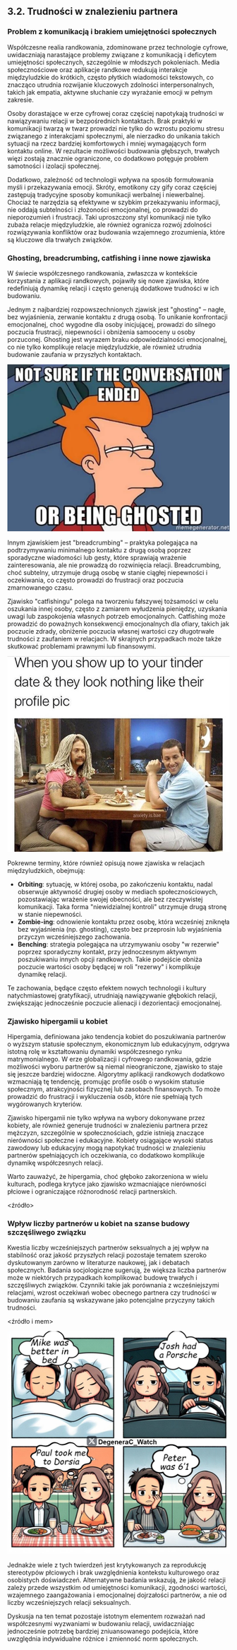 ## 3.2. Trudności w znalezieniu partnera
### Problem z komunikacją i brakiem umiejętności społecznych
Współczesne realia randkowania, zdominowane przez technologie cyfrowe, uwidaczniają narastające problemy związane z komunikacją i deficytem umiejętności społecznych, szczególnie w młodszych pokoleniach. Media społecznościowe oraz aplikacje randkowe redukują interakcje międzyludzkie do krótkich, często płytkich wiadomości tekstowych, co znacząco utrudnia rozwijanie kluczowych zdolności interpersonalnych, takich jak empatia, aktywne słuchanie czy wyrażanie emocji w pełnym zakresie.

Osoby dorastające w erze cyfrowej coraz częściej napotykają trudności w nawiązywaniu relacji w bezpośrednich kontaktach. Brak praktyki w komunikacji twarzą w twarz prowadzi nie tylko do wzrostu poziomu stresu związanego z interakcjami społecznymi, ale nierzadko do unikania takich sytuacji na rzecz bardziej komfortowych i mniej wymagających form kontaktu online. W rezultacie możliwości budowania głębszych, trwałych więzi zostają znacznie ograniczone, co dodatkowo potęguje problem samotności i izolacji społecznej.

Dodatkowo, zależność od technologii wpływa na sposób formułowania myśli i przekazywania emocji. Skróty, emotikony czy gify coraz częściej zastępują tradycyjne sposoby komunikacji werbalnej i niewerbalnej. Chociaż te narzędzia są efektywne w szybkim przekazywaniu informacji, nie oddają subtelności i złożoności emocjonalnej, co prowadzi do nieporozumień i frustracji. Taki uproszczony styl komunikacji nie tylko zubaża relacje międzyludzkie, ale również ogranicza rozwój zdolności rozwiązywania konfliktów oraz budowania wzajemnego zrozumienia, które są kluczowe dla trwałych związków.

### Ghosting, breadcrumbing, catfishing i inne nowe zjawiska
W świecie współczesnego randkowania, zwłaszcza w kontekście korzystania z aplikacji randkowych, pojawiły się nowe zjawiska, które redefiniują dynamikę relacji i często generują dodatkowe trudności w ich budowaniu.

Jednym z najbardziej rozpowszechnionych zjawisk jest "ghosting" – nagłe, bez wyjaśnienia, zerwanie kontaktu z drugą osobą. To unikanie konfrontacji emocjonalnej, choć wygodne dla osoby inicjującej, prowadzi do silnego poczucia frustracji, niepewności i obniżenia samooceny u osoby porzuconej. Ghosting jest wyrazem braku odpowiedzialności emocjonalnej, co nie tylko komplikuje relacje międzyludzkie, ale również utrudnia budowanie zaufania w przyszłych kontaktach.

![meme ghosting](./res/32-ghosting.webp)

Innym zjawiskiem jest "breadcrumbing" – praktyka polegająca na podtrzymywaniu minimalnego kontaktu z drugą osobą poprzez sporadyczne wiadomości lub gesty, które sprawiają wrażenie zainteresowania, ale nie prowadzą do rozwinięcia relacji. Breadcrumbing, choć subtelny, utrzymuje drugą osobę w stanie ciągłej niepewności i oczekiwania, co często prowadzi do frustracji oraz poczucia zmarnowanego czasu.

Zjawisko "catfishingu" polega na tworzeniu fałszywej tożsamości w celu oszukania innej osoby, często z zamiarem wyłudzenia pieniędzy, uzyskania uwagi lub zaspokojenia własnych potrzeb emocjonalnych. Catfishing może prowadzić do poważnych konsekwencji emocjonalnych dla ofiary, takich jak poczucie zdrady, obniżenie poczucia własnej wartości czy długotrwałe trudności z zaufaniem w relacjach. W skrajnych przypadkach może także skutkować problemami prawnymi lub finansowymi.

![meme catfishing](./res/32-catfishing.jpg)

Pokrewne terminy, które również opisują nowe zjawiska w relacjach międzyludzkich, obejmują:
* **Orbiting**: sytuację, w której osoba, po zakończeniu kontaktu, nadal obserwuje aktywność drugiej osoby w mediach społecznościowych, pozostawiając wrażenie swojej obecności, ale bez rzeczywistej komunikacji. Taka forma "niewidzialnej kontroli" utrzymuje drugą stronę w stanie niepewności.
* **Zombie-ing**: odnowienie kontaktu przez osobę, która wcześniej zniknęła bez wyjaśnienia (np. ghosting), często bez przeprosin lub wyjaśnienia przyczyn wcześniejszego zachowania.
* **Benching**: strategia polegająca na utrzymywaniu osoby "w rezerwie" poprzez sporadyczny kontakt, przy jednoczesnym aktywnym poszukiwaniu innych opcji randkowych. Takie podejście obniża poczucie wartości osoby będącej w roli "rezerwy" i komplikuje dynamikę relacji.

Te zachowania, będące często efektem nowych technologii i kultury natychmiastowej gratyfikacji, utrudniają nawiązywanie głębokich relacji, zwiększając jednocześnie poczucie alienacji i dezorientacji emocjonalnej.

### Zjawisko hipergamii u kobiet
Hipergamia, definiowana jako tendencja kobiet do poszukiwania partnerów o wyższym statusie społecznym, ekonomicznym lub edukacyjnym, odgrywa istotną rolę w kształtowaniu dynamiki współczesnego rynku matrymonialnego. W erze globalizacji i cyfrowego randkowania, gdzie możliwości wyboru partnerów są niemal nieograniczone, zjawisko to staje się jeszcze bardziej widoczne. Algorytmy aplikacji randkowych dodatkowo wzmacniają tę tendencję, promując profile osób o wysokim statusie społecznym, atrakcyjności fizycznej lub zasobach finansowych. To może prowadzić do frustracji i wykluczenia osób, które nie spełniają tych wygórowanych kryteriów.

Zjawisko hipergamii nie tylko wpływa na wybory dokonywane przez kobiety, ale również generuje trudności w znalezieniu partnera przez mężczyzn, szczególnie w społecznościach, gdzie istnieją znaczące nierówności społeczne i edukacyjne. Kobiety osiągające wysoki status zawodowy lub edukacyjny mogą napotykać trudności w znalezieniu partnerów spełniających ich oczekiwania, co dodatkowo komplikuje dynamikę współczesnych relacji.

Warto zauważyć, że hipergamia, choć głęboko zakorzeniona w wielu kulturach, podlega krytyce jako zjawisko wzmacniające nierówności płciowe i ograniczające różnorodność relacji partnerskich.

<źródło>

### Wpływ liczby partnerów u kobiet na szanse budowy szczęśliwego związku
Kwestia liczby wcześniejszych partnerów seksualnych a jej wpływ na stabilność oraz jakość przyszłych relacji pozostaje tematem szeroko dyskutowanym zarówno w literaturze naukowej, jak i debatach społecznych. Badania socjologiczne sugerują, że większa liczba partnerów może w niektórych przypadkach komplikować budowę trwałych i szczęśliwych związków. Czynniki takie jak porównania z wcześniejszymi relacjami, wzrost oczekiwań wobec obecnego partnera czy trudności w budowaniu zaufania są wskazywane jako potencjalne przyczyny takich trudności.

<źródło i mem>

![meme unhappy woman](./res/32-partners.jpg)

Jednakże wiele z tych twierdzeń jest krytykowanych za reprodukcję stereotypów płciowych i brak uwzględnienia kontekstu kulturowego oraz osobistych doświadczeń. Alternatywne badania wskazują, że jakość relacji zależy przede wszystkim od umiejętności komunikacji, zgodności wartości, wzajemnego zaangażowania i emocjonalnej dojrzałości partnerów, a nie od liczby wcześniejszych relacji seksualnych.

Dyskusja na ten temat pozostaje istotnym elementem rozważań nad współczesnymi wyzwaniami w budowaniu relacji, uwidaczniając jednocześnie potrzebę bardziej zniuansowanego podejścia, które uwzględnia indywidualne różnice i zmienność norm społecznych.
